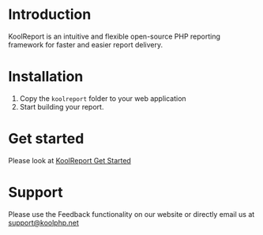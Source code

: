 # Introduction

KoolReport is an intuitive and flexible open-source PHP reporting framework for faster and easier report delivery.

# Installation

1. Copy the `koolreport` folder to your web application
2. Start building your report.

# Get started

Please look at [KoolReport Get Started](https://www.koolreport.com/getting-started)

# Support

Please use the Feedback functionality on our website or directly email us at support@koolphp.net
